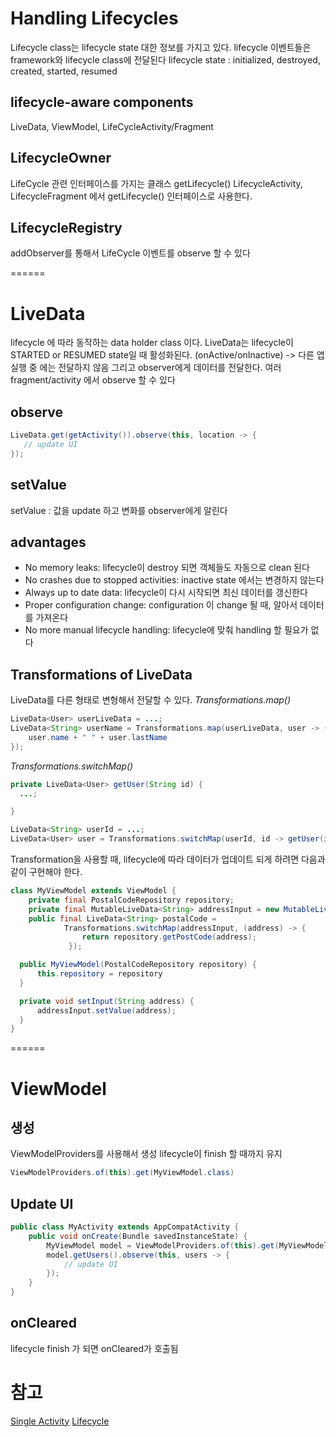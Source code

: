 
# Handling Lifecycles
Lifecycle class는 lifecycle state 대한 정보를 가지고 있다.
lifecycle 이벤트들은 framework와 lifecycle class에 전달된다
lifecycle state : initialized, destroyed, created, started, resumed
## lifecycle-aware components
LiveData, ViewModel, LifeCycleActivity/Fragment
## LifecycleOwner
LifeCycle 관련 인터페이스를 가지는 클래스 getLifecycle()
LifecycleActivity, LifecycleFragment 에서 getLifecycle() 인터페이스로 사용한다.
## LifecycleRegistry
addObserver를 통해서 LifeCycle 이벤트를 observe 할 수 있다

======
# LiveData
lifecycle 에 따라 동작하는 data holder class 이다.
LiveData는 lifecycle이 STARTED or RESUMED state일 때 활성화된다. (onActive/onInactive)
-> 다른 앱 실행 중 에는 전달하지 않음
그리고 observer에게 데이터를 전달한다.
여러 fragment/activity 에서 observe 할 수 있다
## observe
```java
LiveData.get(getActivity()).observe(this, location -> {
   // update UI
});
```

## setValue
setValue : 값을 update 하고 변화를 observer에게 알린다
## advantages
- No memory leaks: lifecycle이 destroy 되면 객체들도 자동으로 clean 된다
- No crashes due to stopped activities: inactive state 에서는 변경하지 않는다
- Always up to date data: lifecycle이 다시 시작되면 최신 데이터를 갱신한다
- Proper configuration change: configuration 이 change 될 때, 알아서 데이터를 가져온다
- No more manual lifecycle handling: lifecycle에 맞춰 handling 할 필요가 없다
## Transformations of LiveData
LiveData를 다른 형태로 변형해서 전달할 수 있다.
*Transformations.map()*
```java
LiveData<User> userLiveData = ...;
LiveData<String> userName = Transformations.map(userLiveData, user -> {
    user.name + " " + user.lastName
});
```
*Transformations.switchMap()*
```java
private LiveData<User> getUser(String id) {
  ...;

}

LiveData<String> userId = ...;
LiveData<User> user = Transformations.switchMap(userId, id -> getUser(id) );
```
Transformation을 사용할 때, lifecycle에 따라 데이터가 업데이트 되게 하려면 다음과 같이 구현해야 한다.
```java
class MyViewModel extends ViewModel {
    private final PostalCodeRepository repository;
    private final MutableLiveData<String> addressInput = new MutableLiveData();
    public final LiveData<String> postalCode =
            Transformations.switchMap(addressInput, (address) -> {
                return repository.getPostCode(address);
             });

  public MyViewModel(PostalCodeRepository repository) {
      this.repository = repository
  }

  private void setInput(String address) {
      addressInput.setValue(address);
  }
}
```


======
# ViewModel
## 생성
ViewModelProviders를 사용해서 생성
lifecycle이 finish 할 때까지 유지
```java
ViewModelProviders.of(this).get(MyViewModel.class)
```
## Update UI
```java
public class MyActivity extends AppCompatActivity {
    public void onCreate(Bundle savedInstanceState) {
        MyViewModel model = ViewModelProviders.of(this).get(MyViewModel.class);
        model.getUsers().observe(this, users -> {
            // update UI
        });
    }
}
```
## onCleared
lifecycle finish 가 되면 onCleared가 호출됨


# 참고
[Single Activity](https://mymusictaste.github.io/2017/04/15/android-single_activity_architecture.html)
[Lifecycle](https://developer.android.com/topic/libraries/architecture/lifecycle.html)
